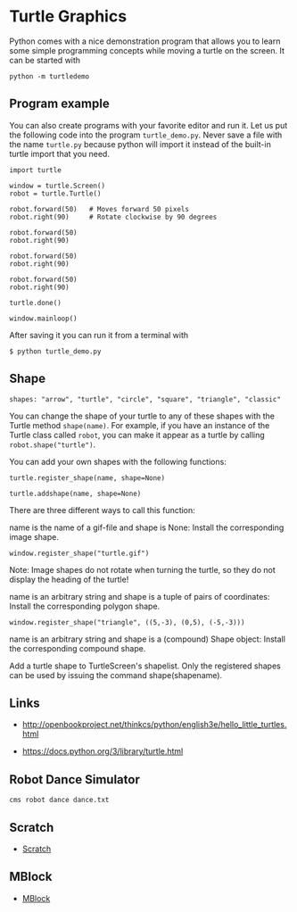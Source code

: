 Turtle Graphics
===============

Python comes with a nice demonstration program that allows you to learn
some simple programming concepts while moving a turtle on the screen. It
can be started with

    python -m turtledemo

Program example
---------------

You can also create programs with your favorite editor and run it. Let
us put the following code into the program `turtle_demo.py`. Never save
a file with the name `turtle.py` because python will import it instead
of the built-in turtle import that you need.

    import turtle

    window = turtle.Screen() 
    robot = turtle.Turtle() 

    robot.forward(50)   # Moves forward 50 pixels
    robot.right(90)     # Rotate clockwise by 90 degrees

    robot.forward(50)
    robot.right(90)

    robot.forward(50)
    robot.right(90)

    robot.forward(50)
    robot.right(90)

    turtle.done()

    window.mainloop()

After saving it you can run it from a terminal with

    $ python turtle_demo.py

Shape
-----

    shapes: "arrow", "turtle", "circle", "square", "triangle", "classic"

You can change the shape of your turtle to any of these shapes with the
Turtle method `shape(name)`. For example, if you have an instance of the
Turtle class called `robot`, you can make it appear as a turtle by
calling `robot.shape("turtle")`.

You can add your own shapes with the following functions:

    turtle.register_shape(name, shape=None)

    turtle.addshape(name, shape=None)

There are three different ways to call this function:

name is the name of a gif-file and shape is None: Install the
corresponding image shape.

    window.register_shape("turtle.gif")

Note: Image shapes do not rotate when turning the turtle, so they do not
display the heading of the turtle!

name is an arbitrary string and shape is a tuple of pairs of
coordinates: Install the corresponding polygon shape.

    window.register_shape("triangle", ((5,-3), (0,5), (-5,-3)))

name is an arbitrary string and shape is a (compound) Shape object:
Install the corresponding compound shape.

Add a turtle shape to TurtleScreen's shapelist. Only the registered
shapes can be used by issuing the command shape(shapename).

Links
-----

-   http://openbookproject.net/thinkcs/python/english3e/hello_little_turtles.html

-   <https://docs.python.org/3/library/turtle.html>

Robot Dance Simulator
---------------------

    cms robot dance dance.txt

Scratch
-------

-   [Scratch](https://scratch.mit.edu/scratchr2/static/sa/Scratch-456.0.2.dmg)

MBlock
------

-   [MBlock](http://www.mblock.cc/download/)
